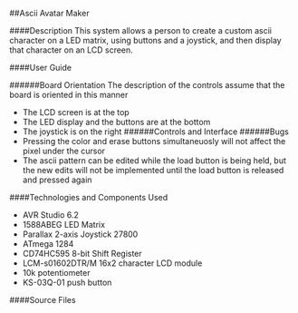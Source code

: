 ##Ascii Avatar Maker

####Description
This system allows a person to create a custom ascii character on a LED matrix, using
buttons and a joystick, and then display that character on an LCD screen.

####User Guide

######Board Orientation
The description of the controls assume that the board is oriented in this manner
- The LCD screen is at the top
- The LED display and the buttons are at the bottom
- The joystick is on the right
######Controls and Interface
######Bugs
- Pressing the color and erase buttons simultaneuosly will not affect the pixel under
the cursor
- The ascii pattern can be edited while the load button is being held, but the new edits will not be implemented until the load button is released and pressed again

####Technologies and Components Used
- AVR Studio 6.2
- 1588ABEG LED Matrix
- Parallax 2-axis Joystick 27800
- ATmega 1284
- CD74HC595 8-bit Shift Register
- LCM-s01602DTR/M 16x2 character LCD module
- 10k potentiometer
- KS-03Q-01 push button

####Source Files
